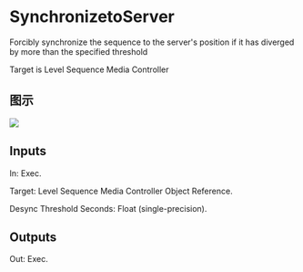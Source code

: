 # SynchronizetoServer

Forcibly synchronize the sequence to the server's position if it has diverged by more than the specified threshold

Target is Level Sequence Media Controller

## 图示

![]($-20221218-21062982.png)

## Inputs

In: Exec.

Target: Level Sequence Media Controller Object Reference.

Desync Threshold Seconds: Float (single-precision).  

## Outputs

Out: Exec.

